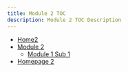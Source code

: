 ```yaml
---
title: Module 2 TOC
description: Module 2 TOC Description
---
```


- [Home2](home2.md)
- [Module 2](module2-sub1)
    - [Module 1 Sub 1](module2-sub1/module2-sub1.md)
- [Homepage 2](module2.md)
